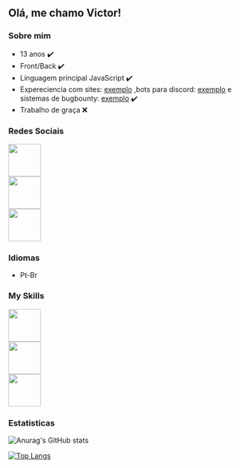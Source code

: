 ## Olá, me chamo Victor!

### Sobre mim

- 13 anos ✔️
- Front/Back ✔️
- Linguagem principal JavaScript ✔️
- Expereciencia com sites: [exemplo](https://github.com/VhCompany1/Enigma-Samgine-2) ,bots para discord: [exemplo](https://github.com/VhCompany1/Anime-Fire-Bot) e sistemas de bugbounty: [exemplo](https://github.com/VhCompany1/Discord-Vulnerabilidade-Token)
 ✔️
- Trabalho de graça ❌

### Redes Sociais

<a href="https://github.com/VhCompany1">
  <img src="https://i.pinimg.com/originals/b1/5e/ed/b15eedbdafbbdbca3249e3942f4faf3b.png" width="65px">
</a><br>
<a href="https://discord.gg/tzqYrtY4Rd">
  <img src="https://img.icons8.com/material-rounded/452/discord-logo.png" width="65px">
</a><br>
<a href="https://twitch.tv/vhplay_">
<img src="http://pngimg.com/uploads/twitch/twitch_PNG27.png" width="65px">
</a>

### Idiomas

- Pt-Br

### My Skills

<img src="https://cdn.iconscout.com/icon/free/png-256/javascript-2752148-2284965.png" width="65px"><br>
<img src="https://upload.wikimedia.org/wikipedia/commons/thumb/6/61/HTML5_logo_and_wordmark.svg/1200px-HTML5_logo_and_wordmark.svg.png" width="65px"><br>
<img src="https://3.bp.blogspot.com/-oRSUw_TmO9o/XIb61m88fcI/AAAAAAAAIq0/vnxl2zzsXEQsnHI2fH4GjKu_ZT0urRo4wCK4BGAYYCw/s1600/icon%2Bcss%2B3.png" width="65px">

### Estatisticas

![Anurag's GitHub stats](https://github-readme-stats.vercel.app/api?username=VhCompany1&show_icons=true&theme=radical)

[![Top Langs](https://github-readme-stats.vercel.app/api/top-langs/?username=VhCompany1&langs_count=8)](https://github.com/VhCompany1/github-readme-stats)



<!--
**VhCompany1/VhCompany1** is a ✨ _special_ ✨ repository because its `README.md` (this file) appears on your GitHub profile.

Here are some ideas to get you started:

- 🔭 I’m currently working on ...
- 🌱 I’m currently learning ...
- 👯 I’m looking to collaborate on ...
- 🤔 I’m looking for help with ...
- 💬 Ask me about ...
- 📫 How to reach me: ...
- 😄 Pronouns: ...
- ⚡ Fun fact: ...
-->

